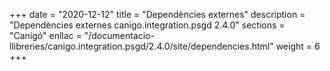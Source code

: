 +++
date        = "2020-12-12"
title       = "Dependències externes"
description = "Dependències externes canigo.integration.psgd 2.4.0"
sections    = "Canigó"
enllac		= "/documentacio-llibreries/canigo.integration.psgd/2.4.0/site/dependencies.html"
weight		= 6
+++
